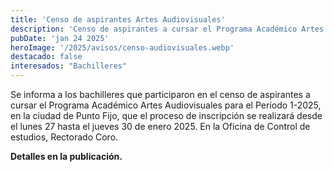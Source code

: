 ```yaml
---
title: 'Censo de aspirantes Artes Audiovisuales'
description: 'Censo de aspirantes a cursar el Programa Académico Artes Audiovisuales para el Período 1-2025, en la ciudad de Punto Fijo'
pubDate: 'jan 24 2025'
heroImage: '/2025/avisos/censo-audiovisuales.webp'
destacado: false
interesados: "Bachilleres"
---
```


Se informa a los bachilleres que participaron en el censo de aspirantes a cursar el Programa Académico Artes Audiovisuales para el Período 1-2025, en la ciudad de Punto Fijo, que el proceso de inscripción se realizará desde el lunes 27 hasta el jueves 30 de enero 2025. En la Oficina de Control de estudios, Rectorado Coro.

**Detalles en la publicación.**